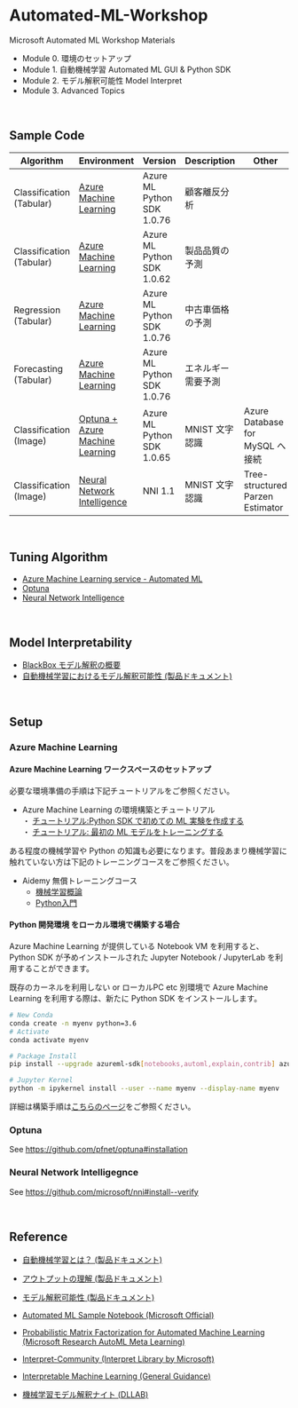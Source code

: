 # Automated-ML-Workshop

Microsoft Automated ML Workshop Materials 

- Module 0. 環境のセットアップ
- Module 1. 自動機械学習 Automated ML GUI & Python SDK  
- Module 2. モデル解釈可能性 Model Interpret  
- Module 3. Advanced Topics  

<br/>

## Sample Code
| Algorithm | Environment | Version | Description | Other | 
| --- | --- | --- | --- | --- | 
| Classification (Tabular) | [Azure Machine Learning](Sample/Azure-Machine-Learning/Churn-classification-explainer-remote.ipynb)| Azure ML Python SDK 1.0.76 | 顧客離反分析| |
| Classification (Tabular)| [Azure Machine Learning](Sample/Azure-Machine-Learning/FactoryQC-classification-explainer-remote.ipynb)| Azure ML Python SDK 1.0.62 | 製品品質の予測| |
| Regression (Tabular)| [Azure Machine Learning](Sample/Azure-Machine-Learning/Automobile-regression-explainer-remote.ipynb)|Azure ML Python SDK  1.0.76 | 中古車価格の予測| |
| Forecasting (Tabular)| [Azure Machine Learning](Sample/Azure-Machine-Learning/Energy-demand-forecasting-explainer-remote.ipynb)|Azure ML Python SDK  1.0.76 | エネルギー需要予測| |
| Classification (Image)| [Optuna + Azure Machine Learning](Sample/Optuna/Mnist-classification-keras-Optuna.ipynb)| Azure ML Python SDK 1.0.65 |  MNIST 文字認識| Azure Database for MySQL へ接続  |
| Classification (Image) | [Neural Network Intelligence](Sample/NNI/MNIST/)| NNI 1.1 | MNIST 文字認識| Tree-structured Parzen Estimator |



<br/>

## Tuning Algorithm

-  [Azure Machine Learning service - Automated ML](./Azure-Machine-Learning-service.md)
-  [Optuna](https://optuna.org/)
-  [Neural Network Intelligence](https://github.com/microsoft/nni)

<br/>    


## Model Interpretability

- [BlackBox モデル解釈の概要](./Model-Agnostic-Methods.md)
- [自動機械学習におけるモデル解釈可能性 (製品ドキュメント)](https://docs.microsoft.com/ja-jp/azure/machine-learning/service/how-to-machine-learning-interpretability-automl)

<br>
 
## Setup
### Azure Machine Learning

#### Azure Machine Learning ワークスペースのセットアップ

必要な環境準備の手順は下記チュートリアルをご参照ください。

- Azure Machine Learning  の環境構築とチュートリアル<br>
・ [チュートリアル:Python SDK で初めての ML 実験を作成する](https://docs.microsoft.com/ja-JP/azure/machine-learning/service/tutorial-1st-experiment-sdk-setup)<br>
・ [チュートリアル: 最初の ML モデルをトレーニングする](https://docs.microsoft.com/ja-JP/azure/machine-learning/service/tutorial-1st-experiment-sdk-train)

ある程度の機械学習や Python の知識も必要になります。普段あまり機械学習に触れていない方は下記のトレーニングコースをご参照ください。

- Aidemy 無償トレーニングコース
    - [機械学習概論](https://aidemy.net/courses/2010)
    - [Python入門](https://aidemy.net/courses/3010)

#### Python 開発環境 をローカル環境で構築する場合
Azure Machine Learning が提供している Notebook VM を利用すると、Python SDK が予めインストールされた Jupyter Notebook / JupyterLab を利用することができます。

既存のカーネルを利用しない or ローカルPC etc 別環境で Azure Machine Learning を利用する際は、新たに Python SDK をインストールします。

```bash
# New Conda
conda create -n myenv python=3.6
# Activate 
conda activate myenv
```
```bash
# Package Install
pip install --upgrade azureml-sdk[notebooks,automl,explain,contrib] azureml-dataprep
```
```bash
# Jupyter Kernel
python -m ipykernel install --user --name myenv --display-name myenv
```

詳細は構築手順は[こちらのページ](https://docs.microsoft.com/ja-JP/azure/machine-learning/service/how-to-configure-environment#local)をご参照ください。

### Optuna
See  https://github.com/pfnet/optuna#installation

### Neural Network Intelligegnce
See  https://github.com/microsoft/nni#install--verify

<br/>

## Reference
- [自動機械学習とは？ (製品ドキュメント)](https://docs.microsoft.com/ja-JP/azure/machine-learning/service/concept-automated-ml?WT.mc_id=oreilly-webinar-lazzeri)
- [アウトプットの理解 (製品ドキュメント)](https://docs.microsoft.com/ja-jp/azure/machine-learning/service/how-to-understand-automated-ml)
- [モデル解釈可能性 (製品ドキュメント)](https://docs.microsoft.com/ja-JP/azure/machine-learning/service/how-to-machine-learning-interpretability)
- [Automated ML Sample Notebook (Microsoft Official)](https://github.com/Azure/MachineLearningNotebooks/tree/master/how-to-use-azureml/automated-machine-learning)
- [Probabilistic Matrix Factorization for Automated Machine Learning (Microsoft Research AutoML Meta Learning)](https://www.microsoft.com/en-us/research/publication/probabilistic-matrix-factorization-for-automated-machine-learning/)

- [Interpret-Community (Interpret Library by Microsoft)](https://github.com/interpretml/interpret-community)

- [Interpretable Machine Learning (General Guidance)](https://christophm.github.io/interpretable-ml-book/)

- [機械学習モデル解釈ナイト (DLLAB)](https://dllab.connpass.com/event/153453/)